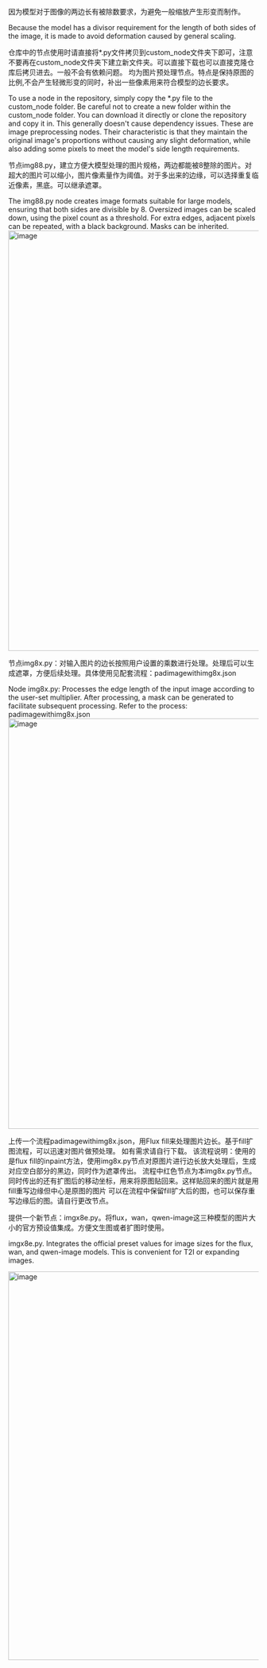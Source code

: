 因为模型对于图像的两边长有被除数要求，为避免一般缩放产生形变而制作。

Because the model has a divisor requirement for the length of both sides of the image, it is made to avoid deformation caused by general scaling.



仓库中的节点使用时请直接将*.py文件拷贝到custom_node文件夹下即可，注意不要再在custom_node文件夹下建立新文件夹。可以直接下载也可以直接克隆仓库后拷贝进去。一般不会有依赖问题。
均为图片预处理节点。特点是保持原图的比例,不会产生轻微形变的同时，补出一些像素用来符合模型的边长要求。

To use a node in the repository, simply copy the *.py file to the custom_node folder. Be careful not to create a new folder within the custom_node folder. You can download it directly or clone the repository and copy it in. This generally doesn't cause dependency issues.
These are image preprocessing nodes. Their characteristic is that they maintain the original image's proportions without causing any slight deformation, while also adding some pixels to meet the model's side length requirements.



节点img88.py，建立方便大模型处理的图片规格，两边都能被8整除的图片。对超大的图片可以缩小，图片像素量作为阈值。对于多出来的边缘，可以选择重复临近像素，黑底。可以继承遮罩。

The img88.py node creates image formats suitable for large models, ensuring that both sides are divisible by 8. Oversized images can be scaled down, using the pixel count as a threshold. For extra edges, adjacent pixels can be repeated, with a black background. Masks can be inherited.
<img width="1477" height="846" alt="image" src="https://github.com/user-attachments/assets/53e8e11d-adf5-4d6b-b706-d851af0b250d" />


节点img8x.py：对输入图片的边长按照用户设置的乘数进行处理。处理后可以生成遮罩，方便后续处理。具体使用见配套流程：padimagewithimg8x.json

Node img8x.py: Processes the edge length of the input image according to the user-set multiplier. After processing, a mask can be generated to facilitate subsequent processing. Refer to the process: padimagewithimg8x.json
<img width="1608" height="826" alt="image" src="https://github.com/user-attachments/assets/1d0b697a-1690-46ad-ba2b-8239c00f3ad7" />



上传一个流程padimagewithimg8x.json，用Flux fill来处理图片边长。基于fill扩图流程，可以迅速对图片做预处理。
如有需求请自行下载。
该流程说明：使用的是flux fill的inpaint方法，使用img8x.py节点对原图片进行边长放大处理后，生成对应空白部分的黑边，同时作为遮罩传出。
流程中红色节点为本img8x.py节点。
同时传出的还有扩图后的移动坐标，用来将原图贴回来。这样贴回来的图片就是用fill重写边缘但中心是原图的图片
可以在流程中保留fill扩大后的图，也可以保存重写边缘后的图。请自行更改节点。

提供一个新节点：imgx8e.py。将flux，wan，qwen-image这三种模型的图片大小的官方预设值集成。方便文生图或者扩图时使用。

imgx8e.py. Integrates the official preset values for image sizes for the flux, wan, and qwen-image models. This is convenient for T2I or expanding images.

<img width="1179" height="782" alt="image" src="https://github.com/user-attachments/assets/a12e8526-1914-46d8-ac0a-374f43ec3b11" />
